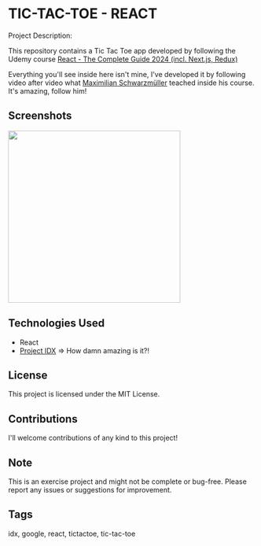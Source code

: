 # TIC-TAC-TOE - REACT

Project Description:

This repository contains a Tic Tac Toe app developed by following the Udemy course <a target="_blank" href="https://www.udemy.com/course/react-the-complete-guide-incl-redux/">React - The Complete Guide 2024 (incl. Next.js, Redux)</a>

Everything you'll see inside here isn't mine, I've developed it by following video after video what <a target="_blank" href="https://www.udemy.com/user/maximilian-schwarzmuller/">Maximilian Schwarzmüller</a> teached inside his course.<br>
It's amazing, follow him!

## Screenshots

<img src="https://github.com/simone-di-paolo/tic-tac-toe-react/assets/24905857/58203408-c731-4f2b-ae18-1b15afd59e8d" width="350px">

## Technologies Used

- React
- <a target="_blank" href="https://idx.google.com/">Project IDX</a> => How damn amazing is it?!

## License

This project is licensed under the MIT License.

## Contributions

I'll welcome contributions of any kind to this project!

## Note

This is an exercise project and might not be complete or bug-free.
Please report any issues or suggestions for improvement.
## Tags

idx, google, react, tictactoe, tic-tac-toe

